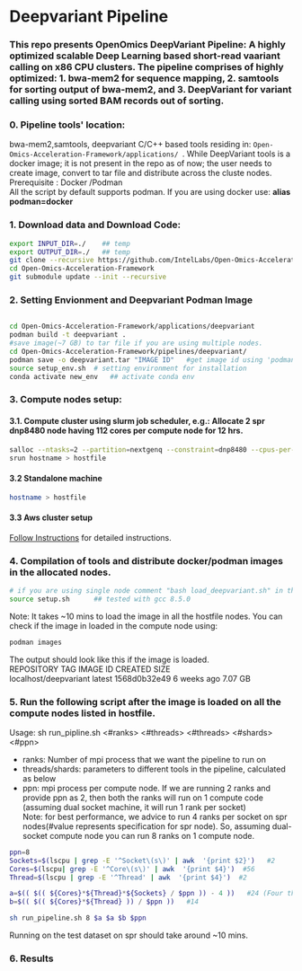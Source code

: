 # Deepvariant Pipeline
### This repo presents OpenOmics DeepVariant Pipeline: A highly optimized scalable Deep Learning based short-read vaariant calling on x86 CPU clusters. The pipeline comprises of highly optimized: 1. bwa-mem2 for sequence mapping, 2. samtools for sorting output of bwa-mem2, and 3. DeepVariant for variant calling using sorted BAM records out of sorting.

### 0. Pipeline tools' location:   
bwa-mem2,samtools, deepvariant C/C++ based tools residing in:
```Open-Omics-Acceleration-Framework/applications/ ```.
While DeepVariant tools is a docker image; it is not present in the repo as of now; the user needs to create image, convert to tar file and distribute across the cluste nodes. 
   Prerequisite : Docker /Podman  
   All the script by default supports podman. If you are using docker use:  **alias podman=docker**

### 1. Download data and Download Code:
```bash
export INPUT_DIR=./    ## temp
export OUTPUT_DIR=./   ## temp
git clone --recursive https://github.com/IntelLabs/Open-Omics-Acceleration-Framework.git
cd Open-Omics-Acceleration-Framework
git submodule update --init --recursive
```

### 2. Setting Envionment and Deepvariant Podman Image
```bash

cd Open-Omics-Acceleration-Framework/applications/deepvariant
podman build -t deepvariant .
#save image(~7 GB) to tar file if you are using multiple nodes.
cd Open-Omics-Acceleration-Framework/pipelines/deepvariant/
podman save -o deepvariant.tar "IMAGE ID"   #get image id using 'podman images'
source setup_env.sh  # setting environment for installation
conda activate new_env   ## activate conda env
```
### 3. Compute nodes setup:  
#### 3.1.  Compute cluster using slurm job scheduler, e.g.: Allocate 2 spr dnp8480 node having 112 cores per compute node for 12 hrs.
```bash
salloc --ntasks=2 --partition=nextgenq --constraint=dnp8480 --cpus-per-task=112 --time=12:0:0
srun hostname > hostfile  
```  

#### 3.2 Standalone machine
```bash
hostname > hostfile
```
#### 3.3 Aws cluster setup

[Follow Instructions](AWS_CLUSTER_SETUP.md) for detailed instructions.


### 4. Compilation of tools and distribute docker/podman images in the allocated nodes.
```bash
# if you are using single node comment "bash load_deepvariant.sh" in the below script
source setup.sh      ## tested with gcc 8.5.0
```
Note: It takes ~10 mins to load the image in all the hostfile nodes. 
You can check if the image in loaded in the compute node using:
```bash
podman images
```
The output should look like this if the image is loaded.  
REPOSITORY             TAG         IMAGE ID      CREATED      SIZE   
localhost/deepvariant  latest      1568d0b32e49  6 weeks ago  7.07 GB   

### 5. Run the following script after the image is loaded on all the compute nodes listed in hostfile.  
Usage: sh run_pipline.sh <#ranks> <#threads> <#threads> <#shards> <#ppn>  
* ranks: Number of mpi process that we want the pipeline to run on  
* threads/shards: parameters to different tools in the pipeline, calculated as below  
* ppn: mpi process per compute node. If we are running 2 ranks and provide ppn as 2, then both the ranks will run on 1 compute code (assuming dual socket machine, it will run 1 rank per socket)  
Note: for best performance, we advice to run 4 ranks per socket on spr nodes(#value represents specification for spr node). So, assuming dual-socket compute node you can run 8 ranks on 1 compute node.  
```bash 
ppn=8  
Sockets=$(lscpu | grep -E '^Socket\(s\)' | awk  '{print $2}')   #2
Cores=$(lscpu| grep -E '^Core\(s\)' | awk  '{print $4}')  #56
Thread=$(lscpu | grep -E '^Thread' | awk  '{print $4}')  #2

a=$(( $(( ${Cores}*${Thread}*${Sockets} / $ppn )) - 4 ))   #24 (Four threads are removed for IO)
b=$(( $(( ${Cores}*${Thread} )) / $ppn ))   #14

sh run_pipeline.sh 8 $a $a $b $ppn
```
Running on the test dataset on spr should take around ~10 mins.  

### 6. Results  
